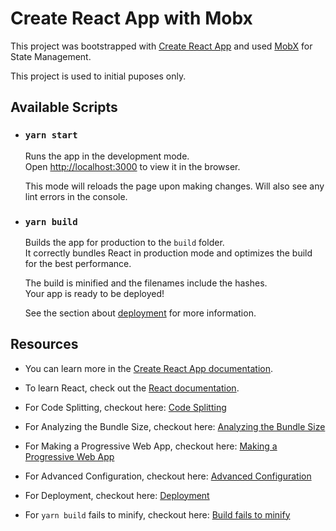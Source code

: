 # Create React App with Mobx

This project was bootstrapped with [Create React App](https://github.com/facebook/create-react-app) and used [MobX](https://mobx.js.org/README.html) for State Management.

This project is used to initial puposes only.

## Available Scripts

-   ### `yarn start`

    Runs the app in the development mode.\
    Open [http://localhost:3000](http://localhost:3000) to view it in the browser.

    This mode will reloads the page upon making changes. Will also see any lint errors in the console.

-   ### `yarn build`

    Builds the app for production to the `build` folder.\
    It correctly bundles React in production mode and optimizes the build for the best performance.

    The build is minified and the filenames include the hashes.\
    Your app is ready to be deployed!

    See the section about [deployment](https://facebook.github.io/create-react-app/docs/deployment) for more information.

## Resources

-   You can learn more in the [Create React App documentation](https://facebook.github.io/create-react-app/docs/getting-started).

-   To learn React, check out the [React documentation](https://reactjs.org/).

-   For Code Splitting, checkout here: [Code Splitting](https://facebook.github.io/create-react-app/docs/code-splitting)

-   For Analyzing the Bundle Size, checkout here: [Analyzing the Bundle Size](https://facebook.github.io/create-react-app/docs/analyzing-the-bundle-size)

-   For Making a Progressive Web App, checkout here: [Making a Progressive Web App](https://facebook.github.io/create-react-app/docs/making-a-progressive-web-app)

-   For Advanced Configuration, checkout here: [Advanced Configuration](https://facebook.github.io/create-react-app/docs/advanced-configuration)

-   For Deployment, checkout here: [Deployment](https://facebook.github.io/create-react-app/docs/deployment)

-   For `yarn build` fails to minify, checkout here: [Build fails to minify](https://facebook.github.io/create-react-app/docs/troubleshooting#npm-run-build-fails-to-minify)
